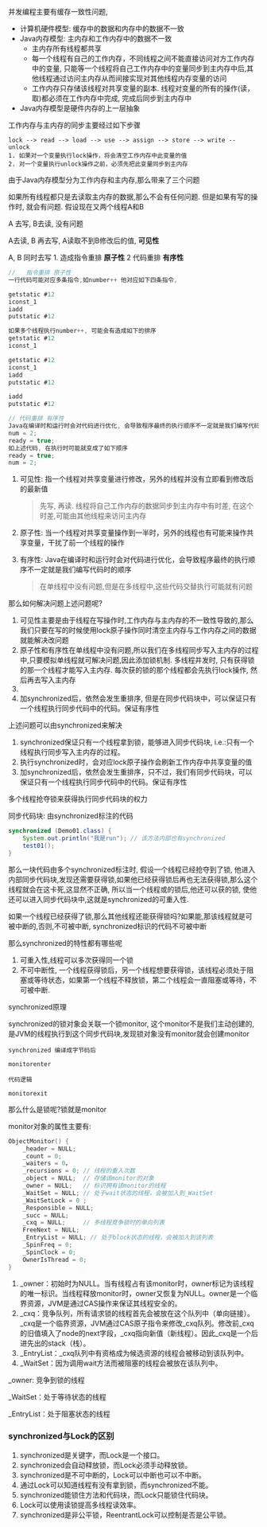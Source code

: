 并发编程主要有缓存一致性问题,

- 计算机硬件模型: 缓存中的数据和内存中的数据不一致
- Java内存模型: 主内存和工作内存中的数据不一致
  - 主内存所有线程都共享
  - 每一个线程有自己的工作内存，不同线程之间不能直接访问对方工作内存中的变量, 只能等一个线程将自己工作内存中的变量同步到主内存中后,其他线程通过访问主内存从而间接实现对其他线程内存变量的访问
  - 工作内存只存储该线程对共享变量的副本. 线程对变量的所有的操作(读，取)都必须在工作内存中完成, 完成后同步到主内存中
- Java内存模型是硬件内存的上一层抽象

工作内存与主内存的同步主要经过如下步骤

```
lock --> read --> load --> use --> assign --> store --> write -- unlock
1. 如果对一个变量执行lock操作，将会清空工作内存中此变量的值
2. 对一个变量执行unlock操作之前，必须先把此变量同步到主内存
```



由于Java内存模型分为工作内存和主内存,那么带来了三个问题

如果所有线程都只是去读取主内存的数据,那么不会有任何问题. 但是如果有写的操作时, 就会有问题. 假设现在又两个线程A和B

A 去写, B去读, 没有问题

A去读, B 再去写, A读取不到B修改后的值, **可见性**

A, B 同时去写 1. 造成指令重排 **原子性** 2 代码重排 **有序性**

```java
//   指令重排 原子性
一行代码可能对应多条指令,如number++ 他对应如下四条指令, 

getstatic #12
iconst_1
iadd
putstatic #12

如果多个线程执行number++, 可能会有造成如下的排序
getstatic #12
iconst_1

getstatic #12
iconst_1
iadd
putstatic #12

iadd
putstatic #12

// 代码重排 有序性
Java在编译时和运行时会对代码进行优化, 会导致程序最终的执行顺序不一定就是我们编写代码时的顺序
num = 2;
ready = true;
如上述代码, 在执行时可能就变成了如下顺序
ready = true;
num = 2;
```



1. 可见性: 指一个线程对共享变量进行修改，另外的线程并没有立即看到修改后的最新值

   > 先写, 再读. 线程将自己工作内存的数据同步到主内存中有时差, 在这个时差,可能由其他线程来访问主内存

2. 原子性: 当一个线程对共享变量操作到一半时，另外的线程也有可能来操作共享变量，干扰了前一个线程的操作

3. 有序性: Java在编译时和运行时会对代码进行优化，会导致程序最终的执行顺序不一定就是我们编写代码时的顺序

   > 在单线程中没有问题,但是在多线程中,这些代码交替执行可能就有问题



那么如何解决问题上述问题呢?

1. 可见性主要是由于线程在写操作时,工作内存与主内存的不一致性导致的,那么我们只要在写的时候使用lock原子操作同时清空主内存与工作内存之间的数据就能解决改问题
2. 原子性和有序性在单线程中没有问题,所以我们在多线程同步写入主内存的过程中,只要模拟单线程就可解决问题,因此添加锁机制. 多线程并发时, 只有获得锁的那一个线程才能写入主内存. 每次获的锁的那个线程都会先执行lock操作, 然后再去写入主内存
3. 
4. 加synchronized后，依然会发生重排序, 但是在同步代码块中，可以保证只有一个线程执行同步代码中的代码。保证有序性



上述问题可以由synchronized来解决

1. synchronized保证只有一个线程拿到锁，能够进入同步代码块, i.e.:只有一个线程执行同步写入主内存的过程。
2. 执行synchronized时，会对应lock原子操作会刷新工作内存中共享变量的值
3. 加synchronized后，依然会发生重排序，只不过，我们有同步代码块，可以保证只有一个线程执行同步代码中的代码。保证有序性

多个线程抢夺锁来获得执行同步代码块的权力



同步代码块: 由synchronized标注的代码

```java
synchronized (Demo01.class) {
    System.out.println("我是run"); // 该方法内部也有synchronized
    test01();
}
```

那么一块代码由多个synchronized标注时, 假设一个线程已经抢夺到了锁, 他进入内部同步代码块,发现还需要获得锁,如果他已经获得锁后再也无法获得锁,那么这个线程就会在这卡死,这显然不正确, 所以当一个线程或的锁后,他还可以获的锁, 使他还可以进入同步代码块中,这就是synchronized的可重入性.

如果一个线程已经获得了锁,那么其他线程还能获得锁吗?如果能,那该线程就是可被中断的,否则,不可被中断, synchronized标识的代码不可被中断





那么synchronized的特性都有哪些呢

1. 可重入性,线程可以多次获得同一个锁
2. 不可中断性, 一个线程获得锁后，另一个线程想要获得锁，该线程必须处于阻塞或等待状态，如果第一个线程不释放锁，第二个线程会一直阻塞或等待，不可被中断.



synchronized原理



synchronized的锁对象会关联一个锁monitor, 这个monitor不是我们主动创建的,是JVM的线程执行到这个同步代码块,发现锁对象没有monitor就会创建monitor

```
synchronized 编译成字节码后

monitorenter

代码逻辑

monitorexit
```

那么什么是锁呢?锁就是monitor

monitor对象的属性主要有:

```c++
ObjectMonitor() {
    _header = NULL;
    _count = 0;
    _waiters = 0，
    _recursions = 0; // 线程的重入次数
    _object = NULL;  // 存储该monitor的对象
    _owner = NULL;   // 标识拥有该monitor的线程
    _WaitSet = NULL; // 处于wait状态的线程，会被加入到_WaitSet
    _WaitSetLock = 0 ;
    _Responsible = NULL;
    _succ = NULL;
    _cxq = NULL;     // 多线程竞争锁时的单向列表
    FreeNext = NULL;
    _EntryList = NULL; // 处于block状态的线程，会被加入到该列表
    _SpinFreq = 0;
    _SpinClock = 0;
    OwnerIsThread = 0;
}
```

1. _owner：初始时为NULL。当有线程占有该monitor时，owner标记为该线程的唯一标识。当线程释放monitor时，owner又恢复为NULL。owner是一个临界资源，JVM是通过CAS操作来保证其线程安全的。
2. \_cxq：竞争队列，所有请求锁的线程首先会被放在这个队列中（单向链接）。\_cxq是一个临界资源，JVM通过CAS原子指令来修改\_cxq队列。修改前\_cxq的旧值填入了node的next字段，\_cxq指向新值（新线程）。因此_cxq是一个后进先出的stack（栈）。
3. \_EntryList：_cxq队列中有资格成为候选资源的线程会被移动到该队列中。
4. _WaitSet：因为调用wait方法而被阻塞的线程会被放在该队列中。

_owner: 竞争到锁的线程

_WaitSet：处于等待状态的线程

_EntryList：处于阻塞状态的线程



### synchronized与Lock的区别

1. synchronized是关键字，而Lock是一个接口。
2. synchronized会自动释放锁，而Lock必须手动释放锁。
3. synchronized是不可中断的，Lock可以中断也可以不中断。
4. 通过Lock可以知道线程有没有拿到锁，而synchronized不能。
5. synchronized能锁住方法和代码块，而Lock只能锁住代码块。
6. Lock可以使用读锁提高多线程读效率。
7. synchronized是非公平锁，ReentrantLock可以控制是否是公平锁。